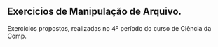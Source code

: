 ## Exercicios de Manipulação de Arquivo.
  Exercicios propostos, realizadas no 4º período do curso de Ciência da Comp.
